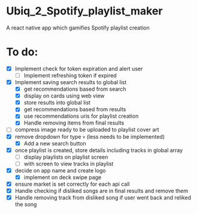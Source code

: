 # Ubiq_2_Spotify_playlist_maker
A react native app which gamifies Spotify playlist creation

# To do:
- [x] Implement check for token expiration and alert user
    - [ ] Implement refreshing token if expired
- [x] Implement saving search results to global list
    - [x] get recommendations based from search
    - [x] display on cards using web view
    - [x] store results into global list
    - [x] get recommendations based from results
    - [x] use recommendations uris for playlist creation
    - [x] Handle removing items from final results
- [ ] compress image ready to be uploaded to playlist cover art
- [x] remove dropdown for type :skull: (less needs to be implemented)
    - [x] Add a new search button
- [x] once playlist is created, store details including tracks in global array
    - [ ] display playlists on playlist screen
    - [ ] with screen to view tracks in playlist
- [x] decide on app name and create logo
    - [x] implement on deck swipe page
- [x] ensure market is set correctly for each api call 
- [x] Handle checking if disliked songs are in final results and remove them
- [x] Handle removing track from disliked song if user went back and reliked the song